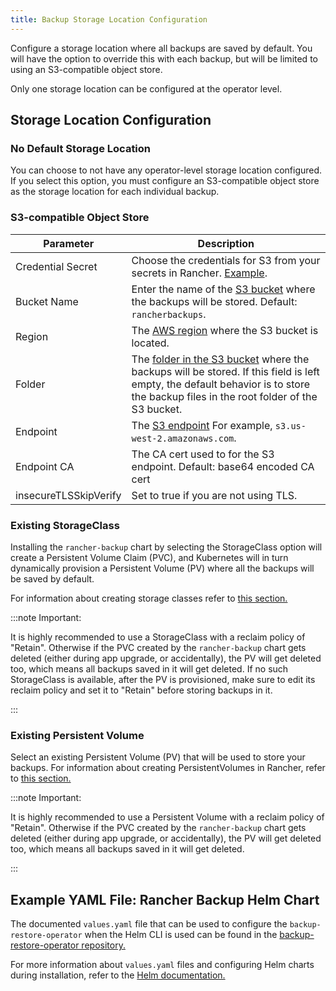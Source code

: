 ```yaml
---
title: Backup Storage Location Configuration
---
```


<head>
  <link rel="canonical" href="https://ranchermanager.docs.rancher.com/reference-guides/backup-restore-configuration/storage-configuration"/>
</head>

Configure a storage location where all backups are saved by default. You will have the option to override this with each backup, but will be limited to using an S3-compatible object store.

Only one storage location can be configured at the operator level.


## Storage Location Configuration

### No Default Storage Location

You can choose to not have any operator-level storage location configured. If you select this option, you must configure an S3-compatible object store as the storage location for each individual backup.

### S3-compatible Object Store

| Parameter | Description |
| -------------- | -------------- |
| Credential Secret | Choose the credentials for S3 from your secrets in Rancher. [Example](backup-configuration.md#example-credentialsecret). |
| Bucket Name | Enter the name of the [S3 bucket](https://docs.aws.amazon.com/AmazonS3/latest/dev/UsingBucket.html) where the backups will be stored. Default: `rancherbackups`. |
| Region | The [AWS region](https://aws.amazon.com/about-aws/global-infrastructure/regions_az/) where the S3 bucket is located. |
| Folder | The [folder in the S3 bucket](https://docs.aws.amazon.com/AmazonS3/latest/user-guide/using-folders.html) where the backups will be stored. If this field is left empty, the default behavior is to store the backup files in the root folder of the S3 bucket. |
| Endpoint | The [S3 endpoint](https://docs.aws.amazon.com/general/latest/gr/s3.html) For example, `s3.us-west-2.amazonaws.com`. |
| Endpoint CA | The CA cert used to for the S3 endpoint. Default: base64 encoded CA cert |
| insecureTLSSkipVerify | Set to true if you are not using TLS. |

### Existing StorageClass

Installing the `rancher-backup` chart by selecting the StorageClass option will create a Persistent Volume Claim (PVC), and Kubernetes will in turn dynamically provision a Persistent Volume (PV) where all the backups will be saved by default.

For information about creating storage classes refer to [this section.](../../../docs/how-to-guides/new-user-guides/manage-clusters/create-kubernetes-persistent-storage/manage-persistent-storage/dynamically-provision-new-storage.md)

:::note Important:

It is highly recommended to use a StorageClass with a reclaim policy of "Retain". Otherwise if the PVC created by the `rancher-backup` chart gets deleted (either during app upgrade, or accidentally), the PV will get deleted too, which means all backups saved in it will get deleted.
If no such StorageClass is available, after the PV is provisioned, make sure to edit its reclaim policy and set it to "Retain" before storing backups in it.

:::

### Existing Persistent Volume

Select an existing Persistent Volume (PV) that will be used to store your backups. For information about creating PersistentVolumes in Rancher, refer to [this section.](../../../docs/how-to-guides/new-user-guides/manage-clusters/create-kubernetes-persistent-storage/manage-persistent-storage/set-up-existing-storage.md#2-add-a-persistentvolume-that-refers-to-the-persistent-storage)

:::note Important:

It is highly recommended to use a Persistent Volume with a reclaim policy of "Retain". Otherwise if the PVC created by the `rancher-backup` chart gets deleted (either during app upgrade, or accidentally), the PV will get deleted too, which means all backups saved in it will get deleted.

:::

## Example YAML File: Rancher Backup Helm Chart

The documented `values.yaml` file that can be used to configure the `backup-restore-operator` when the Helm CLI is used can be found in the [backup-restore-operator repository.](https://github.com/rancher/backup-restore-operator/blob/master/charts/rancher-backup/values.yaml)

For more information about `values.yaml` files and configuring Helm charts during installation, refer to the [Helm documentation.](https://helm.sh/docs/intro/using_helm/#customizing-the-chart-before-installing)

